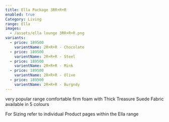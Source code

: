 ```yaml
---
title: Ella Package 3RR+R+R
enabled: true
Category: Living
range: Ella
images:
  - /assets/ella lounge 3RR+R+R.png
variants:
  - price: 189500
    varientName: 2R+R+R - Chocolate
  - price: 189500
    varientName: 2R+R+R - Steel
  - price: 189500
    varientName: 2R+R+R - Mink
  - price: 189500
    varientName: 2R+R+R - Olive
  - price: 189500
    varientName: 2R+R+R - Burgndy
---
```


very popular range comfortable firm foam with Thick Treasure Suede Fabric available in 5 colours

For Sizing refer to individual Product pages within the Ella range